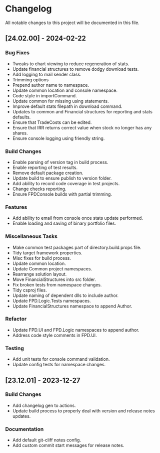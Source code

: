 # Changelog

All notable changes to this project will be documented in this file.

## [24.02.00] - 2024-02-22

### Bug Fixes

- Tweaks to chart viewing to reduce regeneration of stats.
- Update financial structures to remove dodgy download tests.
- Add logging to mail sender class.
- Trimming options
- Prepend author name to namespace.
- Update common location and console namespace.
- Code style in importCommand.
- Update common for missing using statements.
- Improve default stats filepath in download command.
- Updates to common and Financial structures for reporting and stats defaults.
- Ensure that TradeCosts can be edited.
- Ensure that IRR returns correct value when stock no longer has any shares.
- Ensure console logging using friendly string.

### Build Changes

- Enable parsing of version tag in build process.
- Enable reporting of test results.
- Remove default package creation.
- Update build to ensure publish to version folder.
- Add ability to record code coverage in test projects.
- Change checks reporting.
- Ensure FPDConsole builds with partial trimming.

### Features

- Add ability to email from console once stats update performed.
- Enable loading and saving of binary portfolio files.

### Miscellaneous Tasks

- Make common test packages part of directory.build.props file.
- Tidy target framework properties.
- Misc fixes for build process.
- Update common location.
- Update Common project namespaces.
- Rearrange solution layout.
- Move FinancialStructures into src folder.
- Fix broken tests from namespace changes.
- Tidy csproj files.
- Update naming of dependent dlls to include author.
- Update FPD.Logic.Tests namespaces.
- Update FinancialStructures namespace to append Author.

### Refactor

- Update FPD.UI and FPD.Logic namespaces to append author.
- Address code style comments in FPD.UI.

### Testing

- Add unit tests for console command validation.
- Update config tests for namespace changes.

## [23.12.01] - 2023-12-27

### Build Changes

- Add changelog gen to actions.
- Update build process to properly deal with version and release notes updates.

### Documentation

- Add default git-cliff notes config.
- Add custom commit start messages for release notes.

<!-- generated by git-cliff -->
